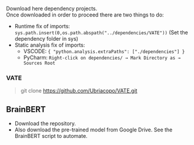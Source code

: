 Download here dependency projects. <br>
Once downloaded in order to proceed there are two things to do:

- Runtime fix of imports: ``sys.path.insert(0,os.path.abspath("../dependencies/VATE"))`` (Set the dependency folder in
  sys)
- Static analysis fix of imports:
    - VSCODE: ```{
        "python.analysis.extraPaths": ["./dependencies"]
    }```
    - PyCharm: ```Right-click on dependencies/ → Mark Directory as → Sources Root```

### VATE

> git clone https://github.com/Ubriacopo/VATE.git

## BrainBERT

- Download the repository.
- Also download the pre-trained model from Google Drive. See the BrainBERT script to automate.